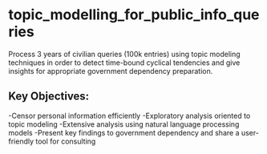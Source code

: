 # topic_modelling_for_public_info_queries
Process 3 years of civilian queries (100k entries) using topic modeling techniques in order to detect time-bound cyclical tendencies and give insights for appropriate government dependency preparation.



## Key Objectives:
-Censor personal information efficiently
-Exploratory analysis oriented to topic modeling
-Extensive analysis using natural language processing models
-Present key findings to government dependency and share a user-friendly tool for consulting

